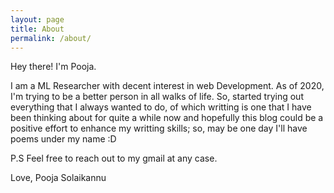 ```yaml
---
layout: page
title: About
permalink: /about/
---
```


Hey there! I'm Pooja. 

I am a ML Researcher with decent interest in web Development. As of 2020, I'm trying to be a better person in all walks of life. So, started trying out everything that I always wanted to do, of which writting is one that I have been thinking about for quite a while now and hopefully this blog could be a positive effort to enhance my writting skills; so, may be one day I'll have poems under my name :D 


P.S Feel free to reach out to my gmail at any case. 


Love,
Pooja Solaikannu